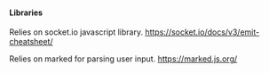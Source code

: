 #### Libraries
Relies on socket.io javascript library.
https://socket.io/docs/v3/emit-cheatsheet/

Relies on marked for parsing user input.
https://marked.js.org/